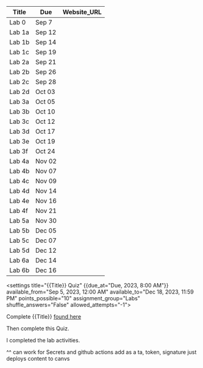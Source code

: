 <quiz>
<template-arguments>

| Title  | Due    | Website_URL |
|--------|--------|-------------|
| Lab 0  | Sep 7  |             |
| Lab 1a | Sep 12 |             |
| Lab 1b | Sep 14 |             |
| Lab 1c | Sep 19 |             |
| Lab 2a | Sep 21 |             |
| Lab 2b | Sep 26 |             |
| Lab 2c | Sep 28 |             |
| Lab 2d | Oct 03 |             |
| Lab 3a | Oct 05 |             |
| Lab 3b | Oct 10 |             |
| Lab 3c | Oct 12 |             |
| Lab 3d | Oct 17 |             |
| Lab 3e | Oct 19 |             |
| Lab 3f | Oct 24 |             |
| Lab 4a | Nov 02 |             |
| Lab 4b | Nov 07 |             |
| Lab 4c | Nov 09 |             |
| Lab 4d | Nov 14 |             |
| Lab 4e | Nov 16 |             |
| Lab 4f | Nov 21 |             |
| Lab 5a | Nov 30 |             |
| Lab 5b | Dec 05 |             |
| Lab 5c | Dec 07 |             |
| Lab 5d | Dec 12 |             |
| Lab 6a | Dec 14 |             |
| Lab 6b | Dec 16 |             |

</template-arguments>

<settings title="{{Title}} Quiz" {{due_at="Due, 2023, 8:00 AM"}} available_from="Sep 5, 2023, 12:00 AM" available_to="Dec 18, 2023, 11:59 PM" points_possible="10" assignment_group="Labs" shuffle_answers="False" allowed_attempts="-1">
</settings>

<description>

Complete {{Title}} [found here](https://fall2023.byucs110.org/labs/lab0-getting-started/)

Then complete this Quiz. 

</description>

<question type="true-false" points="10">
<correct>
I completed the lab activities.
</correct>
</question>

</quiz>

^^ can work for 
Secrets and github actions
add as a ta, token, signature
just deploys content to canvs